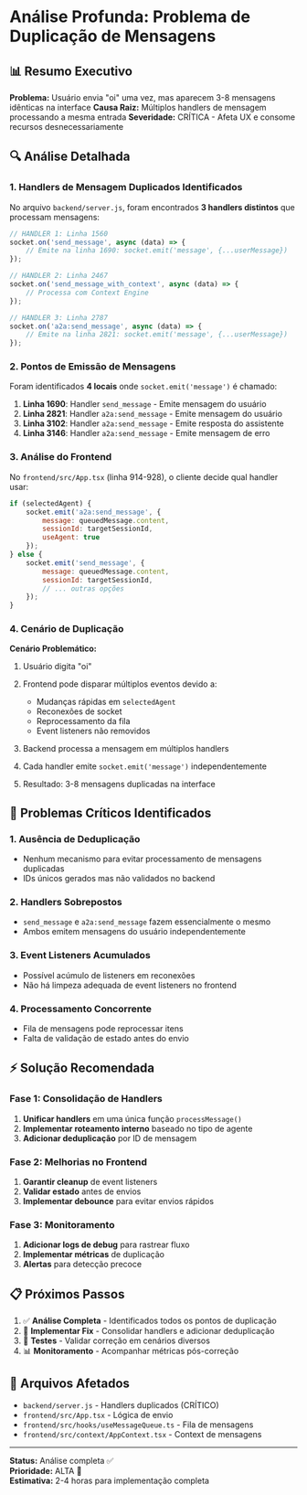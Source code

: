# Análise Profunda: Problema de Duplicação de Mensagens

## 📊 Resumo Executivo
**Problema:** Usuário envia "oi" uma vez, mas aparecem 3-8 mensagens idênticas na interface
**Causa Raiz:** Múltiplos handlers de mensagem processando a mesma entrada
**Severidade:** CRÍTICA - Afeta UX e consome recursos desnecessariamente

## 🔍 Análise Detalhada

### 1. Handlers de Mensagem Duplicados Identificados

No arquivo `backend/server.js`, foram encontrados **3 handlers distintos** que processam mensagens:

```javascript
// HANDLER 1: Linha 1560
socket.on('send_message', async (data) => {
    // Emite na linha 1690: socket.emit('message', {...userMessage})
});

// HANDLER 2: Linha 2467  
socket.on('send_message_with_context', async (data) => {
    // Processa com Context Engine
});

// HANDLER 3: Linha 2787
socket.on('a2a:send_message', async (data) => {
    // Emite na linha 2821: socket.emit('message', {...userMessage})
});
```

### 2. Pontos de Emissão de Mensagens

Foram identificados **4 locais** onde `socket.emit('message')` é chamado:

1. **Linha 1690**: Handler `send_message` - Emite mensagem do usuário
2. **Linha 2821**: Handler `a2a:send_message` - Emite mensagem do usuário 
3. **Linha 3102**: Handler `a2a:send_message` - Emite resposta do assistente
4. **Linha 3146**: Handler `a2a:send_message` - Emite mensagem de erro

### 3. Análise do Frontend

No `frontend/src/App.tsx` (linha 914-928), o cliente decide qual handler usar:

```javascript
if (selectedAgent) {
    socket.emit('a2a:send_message', {
        message: queuedMessage.content,
        sessionId: targetSessionId,
        useAgent: true
    });
} else {
    socket.emit('send_message', {
        message: queuedMessage.content,
        sessionId: targetSessionId,
        // ... outras opções
    });
}
```

### 4. Cenário de Duplicação

**Cenário Problemático:**
1. Usuário digita "oi" 
2. Frontend pode disparar múltiplos eventos devido a:
   - Mudanças rápidas em `selectedAgent`
   - Reconexões de socket
   - Reprocessamento da fila
   - Event listeners não removidos

3. Backend processa a mensagem em múltiplos handlers
4. Cada handler emite `socket.emit('message')` independentemente
5. Resultado: 3-8 mensagens duplicadas na interface

## 🚨 Problemas Críticos Identificados

### 1. Ausência de Deduplicação
- Nenhum mecanismo para evitar processamento de mensagens duplicadas
- IDs únicos gerados mas não validados no backend

### 2. Handlers Sobrepostos
- `send_message` e `a2a:send_message` fazem essencialmente o mesmo
- Ambos emitem mensagens do usuário independentemente

### 3. Event Listeners Acumulados
- Possível acúmulo de listeners em reconexões
- Não há limpeza adequada de event listeners no frontend

### 4. Processamento Concorrente
- Fila de mensagens pode reprocessar itens
- Falta de validação de estado antes do envio

## ⚡ Solução Recomendada

### Fase 1: Consolidação de Handlers
1. **Unificar handlers** em uma única função `processMessage()`
2. **Implementar roteamento interno** baseado no tipo de agente
3. **Adicionar deduplicação** por ID de mensagem

### Fase 2: Melhorias no Frontend  
1. **Garantir cleanup** de event listeners
2. **Validar estado** antes de envios
3. **Implementar debounce** para evitar envios rápidos

### Fase 3: Monitoramento
1. **Adicionar logs de debug** para rastrear fluxo
2. **Implementar métricas** de duplicação
3. **Alertas** para detecção precoce

## 📋 Próximos Passos

1. ✅ **Análise Completa** - Identificados todos os pontos de duplicação
2. 🔄 **Implementar Fix** - Consolidar handlers e adicionar deduplicação  
3. 🧪 **Testes** - Validar correção em cenários diversos
4. 📊 **Monitoramento** - Acompanhar métricas pós-correção

## 🔧 Arquivos Afetados

- `backend/server.js` - Handlers duplicados (CRÍTICO)
- `frontend/src/App.tsx` - Lógica de envio
- `frontend/src/hooks/useMessageQueue.ts` - Fila de mensagens
- `frontend/src/context/AppContext.tsx` - Context de mensagens

---

**Status:** Análise completa ✅  
**Prioridade:** ALTA 🔴  
**Estimativa:** 2-4 horas para implementação completa